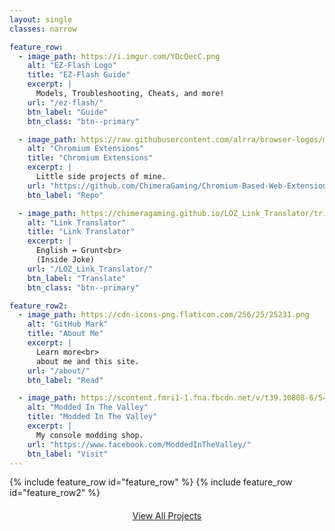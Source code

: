 ```yaml
---
layout: single
classes: narrow

feature_row:
  - image_path: https://i.imgur.com/YDcQecC.png
    alt: "EZ-Flash Logo"
    title: "EZ-Flash Guide"
    excerpt: |
      Models, Troubleshooting, Cheats, and more!
    url: "/ez-flash/"
    btn_label: "Guide"
    btn_class: "btn--primary"

  - image_path: https://raw.githubusercontent.com/alrra/browser-logos/main/src/chrome/chrome_128x128.png
    alt: "Chromium Extensions"
    title: "Chromium Extensions"
    excerpt: |
      Little side projects of mine.
    url: "https://github.com/ChimeraGaming/Chromium-Based-Web-Extensions"
    btn_label: "Repo"

  - image_path: https://chimeragaming.github.io/LOZ_Link_Translator/triforce.png
    alt: "Link Translator"
    title: "Link Translator"
    excerpt: |
      English ↔ Grunt<br>
      (Inside Joke)
    url: "/LOZ_Link_Translator/"
    btn_label: "Translate"
    btn_class: "btn--primary"

feature_row2:
  - image_path: https://cdn-icons-png.flaticon.com/256/25/25231.png
    alt: "GitHub Mark"
    title: "About Me"
    excerpt: |
      Learn more<br>
      about me and this site.
    url: "/about/"
    btn_label: "Read"

  - image_path: https://scontent.fmri1-1.fna.fbcdn.net/v/t39.30808-6/544746622_746007288317008_903971971000863529_n.jpg?_nc_cat=101&ccb=1-7&_nc_sid=6ee11a&_nc_ohc=WBwzEa22OvsQ7kNvwFad3eM&_nc_oc=AdlSo_Kkeh2C-iYaBfjIkqplzGq0-zMrDTTIwaLZq1ISHrtoXFm4zSTvb8U7svp58KU&_nc_zt=23&_nc_ht=scontent.fmri1-1.fna&_nc_gid=ImT4IMD9Y9eka06Mc5rFQA&oh=00_AfbIq3E6kA9AAAW-YJSrpFACAQYbD-IhvUrzrhBZ2Ks6aA&oe=68C140D2
    alt: "Modded In The Valley"
    title: "Modded In The Valley"
    excerpt: |
      My console modding shop.
    url: "https://www.facebook.com/ModdedInTheValley/"
    btn_label: "Visit"
---
```


{% include feature_row id="feature_row" %}
{% include feature_row id="feature_row2" %}

<p style="text-align:center; margin-top:1.25rem;">
  <a class="btn btn--primary" href="/projects/"><i class="fas fa-code"></i> View All Projects</a>
</p>
